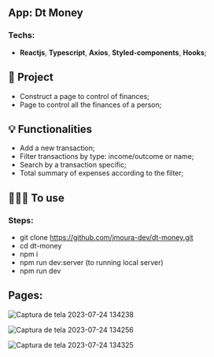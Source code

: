 ## App: Dt Money

### Techs:
- **Reactjs**, **Typescript**, **Axios**, **Styled-components**, **Hooks**;

## 📁 Project

- Construct a page to control of finances;
- Page to control all the finances of a person;

## 💡 Functionalities

- Add a new transaction;
- Filter transactions by type: income/outcome or name;
- Search by a transaction specific;
- Total summary of expenses according to the filter;

## 👨🏽‍💻 To use
### Steps:
- git clone https://github.com/jmoura-dev/dt-money.git
- cd dt-money
- npm i
- npm run dev:server (to running local server)
- npm run dev

## Pages:

![Captura de tela 2023-07-24 134238](https://github.com/jmoura-dev/dt-money/assets/72841857/3b5e7cbf-5d4e-4d33-8ca1-bb4a358e153e)

![Captura de tela 2023-07-24 134256](https://github.com/jmoura-dev/dt-money/assets/72841857/b9edd682-f984-4d6b-a3fb-79c284b09960)

![Captura de tela 2023-07-24 134325](https://github.com/jmoura-dev/dt-money/assets/72841857/9fd76ee9-c55c-45a9-885d-3e0a30a01e78)

